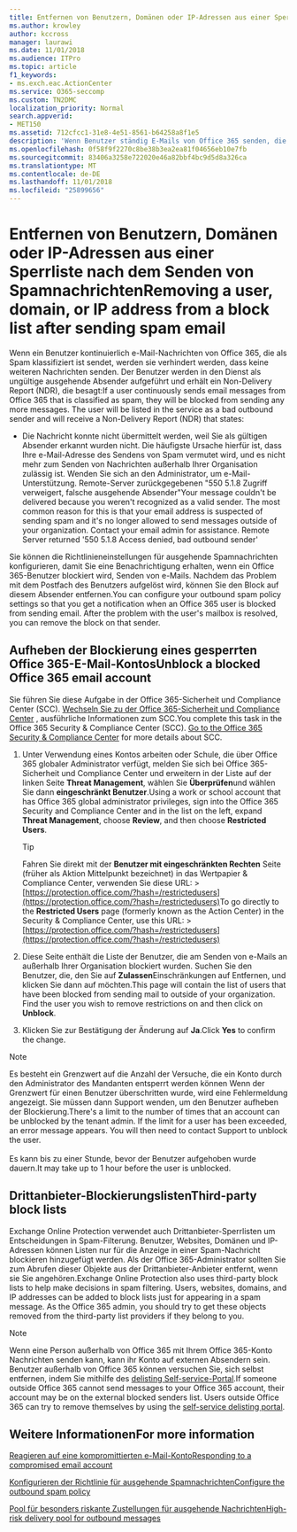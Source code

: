 ```yaml
---
title: Entfernen von Benutzern, Domänen oder IP-Adressen aus einer Sperrliste nach dem Senden von Spamnachrichten
ms.author: krowley
author: kccross
manager: laurawi
ms.date: 11/01/2018
ms.audience: ITPro
ms.topic: article
f1_keywords:
- ms.exch.eac.ActionCenter
ms.service: O365-seccomp
ms.custom: TN2DMC
localization_priority: Normal
search.appverid:
- MET150
ms.assetid: 712cfcc1-31e8-4e51-8561-b64258a8f1e5
description: 'Wenn Benutzer ständig E-Mails von Office 365 senden, die als Spam klassifiziert werden, werden diese blockiert, sodass sie keine weiteren E-Mails senden können. '
ms.openlocfilehash: 0f58f9f2270c8be38b3ea2ea81f04656eb10e7fb
ms.sourcegitcommit: 83406a3258e722020e46a82bbf4bc9d5d8a326ca
ms.translationtype: MT
ms.contentlocale: de-DE
ms.lasthandoff: 11/01/2018
ms.locfileid: "25899656"
---
```

# <a name="removing-a-user-domain-or-ip-address-from-a-block-list-after-sending-spam-email"></a><span data-ttu-id="60440-103">Entfernen von Benutzern, Domänen oder IP-Adressen aus einer Sperrliste nach dem Senden von Spamnachrichten</span><span class="sxs-lookup"><span data-stu-id="60440-103">Removing a user, domain, or IP address from a block list after sending spam email</span></span>

<span data-ttu-id="60440-p101">Wenn ein Benutzer kontinuierlich e-Mail-Nachrichten von Office 365, die als Spam klassifiziert ist sendet, werden sie verhindert werden, dass keine weiteren Nachrichten senden. Der Benutzer werden in den Dienst als ungültige ausgehende Absender aufgeführt und erhält ein Non-Delivery Report (NDR), die besagt:</span><span class="sxs-lookup"><span data-stu-id="60440-p101">If a user continuously sends email messages from Office 365 that is classified as spam, they will be blocked from sending any more messages. The user will be listed in the service as a bad outbound sender and will receive a Non-Delivery Report (NDR) that states:</span></span>

- <span data-ttu-id="60440-p102">Die Nachricht konnte nicht übermittelt werden, weil Sie als gültigen Absender erkannt wurden nicht. Die häufigste Ursache hierfür ist, dass Ihre e-Mail-Adresse des Sendens von Spam vermutet wird, und es nicht mehr zum Senden von Nachrichten außerhalb Ihrer Organisation zulässig ist. Wenden Sie sich an den Administrator, um e-Mail-Unterstützung.  Remote-Server zurückgegebenen "550 5.1.8 Zugriff verweigert, falsche ausgehende Absender"</span><span class="sxs-lookup"><span data-stu-id="60440-p102">Your message couldn't be delivered because you weren't recognized as a valid sender. The most common reason for this is that your email address is suspected of sending spam and it's no longer allowed to send messages outside of your organization. Contact your email admin for assistance.  Remote Server returned '550 5.1.8 Access denied, bad outbound sender'</span></span>

<span data-ttu-id="60440-p103">Sie können die Richtlinieneinstellungen für ausgehende Spamnachrichten konfigurieren, damit Sie eine Benachrichtigung erhalten, wenn ein Office 365-Benutzer blockiert wird, Senden von e-Mails. Nachdem das Problem mit dem Postfach des Benutzers aufgelöst wird, können Sie den Block auf diesem Absender entfernen.</span><span class="sxs-lookup"><span data-stu-id="60440-p103">You can configure your outbound spam policy settings so that you get a notification when an Office 365 user is blocked from sending email. After the problem with the user's mailbox is resolved, you can remove the block on that sender.</span></span>
  
## <a name="unblock-a-blocked-office-365-email-account"></a><span data-ttu-id="60440-112">Aufheben der Blockierung eines gesperrten Office 365-E-Mail-Kontos</span><span class="sxs-lookup"><span data-stu-id="60440-112">Unblock a blocked Office 365 email account</span></span>

<span data-ttu-id="60440-p104">Sie führen Sie diese Aufgabe in der Office 365-Sicherheit und Compliance Center (SCC). [Wechseln Sie zu der Office 365-Sicherheit und Compliance Center](go-to-the-securitycompliance-center.md) , ausführliche Informationen zum SCC.</span><span class="sxs-lookup"><span data-stu-id="60440-p104">You complete this task in the Office 365 Security & Compliance Center (SCC). [Go to the Office 365 Security & Compliance Center](go-to-the-securitycompliance-center.md) for more details about SCC.</span></span>

1. <span data-ttu-id="60440-115">Unter Verwendung eines Kontos arbeiten oder Schule, die über Office 365 globaler Administrator verfügt, melden Sie sich bei Office 365-Sicherheit und Compliance Center und erweitern in der Liste auf der linken Seite **Threat Management**, wählen Sie **Überprüfen**und wählen Sie dann **eingeschränkt Benutzer**.</span><span class="sxs-lookup"><span data-stu-id="60440-115">Using a work or school account that has Office 365 global administrator privileges, sign into the Office 365 Security and Compliance Center and in the list on the left, expand **Threat Management**, choose **Review**, and then choose **Restricted Users**.</span></span>
    
    > [!TIP]
    > <span data-ttu-id="60440-116">Fahren Sie direkt mit der **Benutzer mit eingeschränkten Rechten** Seite (früher als Aktion Mittelpunkt bezeichnet) in das Wertpapier &amp; Compliance Center, verwenden Sie diese URL: >[https://protection.office.com/?hash=/restrictedusers](https://protection.office.com/?hash=/restrictedusers)</span><span class="sxs-lookup"><span data-stu-id="60440-116">To go directly to the **Restricted Users** page (formerly known as the Action Center) in the Security &amp; Compliance Center, use this URL: > [https://protection.office.com/?hash=/restrictedusers](https://protection.office.com/?hash=/restrictedusers)</span></span>

2. <span data-ttu-id="60440-p105">Diese Seite enthält die Liste der Benutzer, die am Senden von e-Mails an außerhalb Ihrer Organisation blockiert wurden.  Suchen Sie den Benutzer, die, den Sie auf **Zulassen**Einschränkungen auf Entfernen, und klicken Sie dann auf möchten.</span><span class="sxs-lookup"><span data-stu-id="60440-p105">This page will contain the list of users that have been blocked from sending mail to outside of your organization.  Find the user you wish to remove restrictions on and then click on **Unblock**.</span></span>

3. <span data-ttu-id="60440-119">Klicken Sie zur Bestätigung der Änderung auf **Ja**.</span><span class="sxs-lookup"><span data-stu-id="60440-119">Click **Yes** to confirm the change.</span></span> 
    
> [!NOTE]
> <span data-ttu-id="60440-p106">Es besteht ein Grenzwert auf die Anzahl der Versuche, die ein Konto durch den Administrator des Mandanten entsperrt werden können Wenn der Grenzwert für einen Benutzer überschritten wurde, wird eine Fehlermeldung angezeigt. Sie müssen dann Support wenden, um den Benutzer aufheben der Blockierung.</span><span class="sxs-lookup"><span data-stu-id="60440-p106">There's a limit to the number of times that an account can be unblocked by the tenant admin. If the limit for a user has been exceeded, an error message appears. You will then need to contact Support to unblock the user.</span></span></br></br> <span data-ttu-id="60440-122">Es kann bis zu einer Stunde, bevor der Benutzer aufgehoben wurde dauern.</span><span class="sxs-lookup"><span data-stu-id="60440-122">It may take up to 1 hour before the user is unblocked.</span></span>
  
## <a name="third-party-block-lists"></a><span data-ttu-id="60440-123">Drittanbieter-Blockierungslisten</span><span class="sxs-lookup"><span data-stu-id="60440-123">Third-party block lists</span></span>

<span data-ttu-id="60440-p107">Exchange Online Protection verwendet auch Drittanbieter-Sperrlisten um Entscheidungen in Spam-Filterung. Benutzer, Websites, Domänen und IP-Adressen können Listen nur für die Anzeige in einer Spam-Nachricht blockieren hinzugefügt werden. Als der Office 365-Administrator sollten Sie zum Abrufen dieser Objekte aus der Drittanbieter-Anbieter entfernt, wenn sie Sie angehören.</span><span class="sxs-lookup"><span data-stu-id="60440-p107">Exchange Online Protection also uses third-party block lists to help make decisions in spam filtering. Users, websites, domains, and IP addresses can be added to block lists just for appearing in a spam message. As the Office 365 admin, you should try to get these objects removed from the third-party list providers if they belong to you.</span></span>

> [!NOTE]
> <span data-ttu-id="60440-p108">Wenn eine Person außerhalb von Office 365 mit Ihrem Office 365-Konto Nachrichten senden kann, kann ihr Konto auf externen Absendern sein. Benutzer außerhalb von Office 365 können versuchen Sie, sich selbst entfernen, indem Sie mithilfe des [delisting Self-service-Portal](https://docs.microsoft.com/en-us/office365/SecurityCompliance/use-the-delist-portal-to-remove-yourself-from-the-office-365-blocked-senders-lis).</span><span class="sxs-lookup"><span data-stu-id="60440-p108">If someone outside Office 365 cannot send messages to your Office 365 account, their account may be on the external blocked senders list. Users outside Office 365 can try to remove themselves by using the [self-service delisting portal](https://docs.microsoft.com/en-us/office365/SecurityCompliance/use-the-delist-portal-to-remove-yourself-from-the-office-365-blocked-senders-lis).</span></span> 

## <a name="for-more-information"></a><span data-ttu-id="60440-129">Weitere Informationen</span><span class="sxs-lookup"><span data-stu-id="60440-129">For more information</span></span>

[<span data-ttu-id="60440-130">Reagieren auf eine kompromittierten e-Mail-Konto</span><span class="sxs-lookup"><span data-stu-id="60440-130">Responding to a compromised email account</span></span>](responding-to-a-compromised-email-account.md)

[<span data-ttu-id="60440-131">Konfigurieren der Richtlinie für ausgehende Spamnachrichten</span><span class="sxs-lookup"><span data-stu-id="60440-131">Configure the outbound spam policy</span></span>](configure-the-outbound-spam-policy.md)
  
[<span data-ttu-id="60440-132">Pool für besonders riskante Zustellungen für ausgehende Nachrichten</span><span class="sxs-lookup"><span data-stu-id="60440-132">High-risk delivery pool for outbound messages</span></span>](high-risk-delivery-pool-for-outbound-messages.md)

  

  


